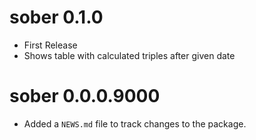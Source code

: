 # sober 0.1.0

* First Release
* Shows table with calculated triples after given date

# sober 0.0.0.9000

* Added a `NEWS.md` file to track changes to the package.
